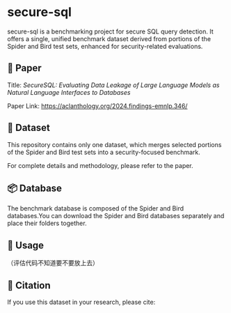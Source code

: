 # secure-sql

secure-sql is a benchmarking project for secure SQL query detection. It offers a single, unified benchmark dataset derived from portions of the Spider and Bird test sets, enhanced for security-related evaluations.

## 📄 Paper
Title: *SecureSQL: Evaluating Data Leakage of Large Language Models as  Natural Language Interfaces to Databases* 

Paper Link: https://aclanthology.org/2024.findings-emnlp.346/

## 📁 Dataset

This repository contains only one dataset, which merges selected portions of the Spider and Bird test sets into a security-focused benchmark. 

For complete details and methodology, please refer to the paper.

## 📦 Database

The benchmark database is composed of the Spider and Bird databases.You can download the Spider and Bird databases separately and place their folders together.


## 🚀 Usage

（评估代码不知道要不要放上去）

## 🧾 Citation

If you use this dataset in your research, please cite:

